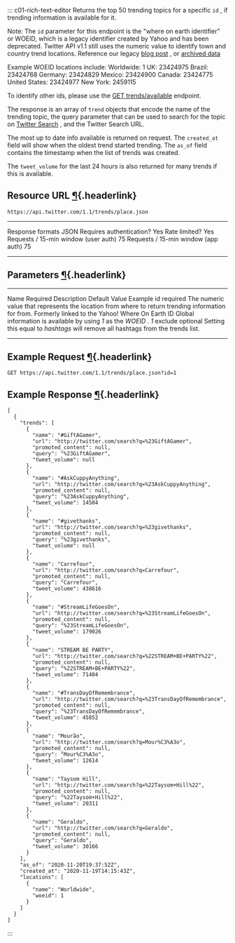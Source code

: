 <div>

::: c01-rich-text-editor
Returns the top 50 trending topics for a specific ` id ` , if trending
information is available for it.

Note: The ` id ` parameter for this endpoint is the \"where on earth
identifier\" or WOEID, which is a legacy identifier created by Yahoo and
has been deprecated. Twitter API v1.1 still uses the numeric value to
identify town and country trend locations. Reference our legacy [blog
post](https://blog.twitter.com/engineering/en_us/a/2010/woeids-in-twitters-trends.html)
, or [archived
data](https://archive.org/details/geoplanet_data_7.10.0.zip0.)

Example WOEID locations include: Worldwide: 1 UK: 23424975 Brazil:
23424768 Germany: 23424829 Mexico: 23424900 Canada: 23424775 United
States: 23424977 New York: 2459115

To identify other ids, please use the [GET
trends/available](https://developer.twitter.com/en/docs/twitter-api/v1/trends/locations-with-trending-topics/api-reference/get-trends-available)
endpoint.

The response is an array of ` trend ` objects that encode the name of
the trending topic, the query parameter that can be used to search for
the topic on [Twitter Search](http://search.twitter.com/) , and the
Twitter Search URL.

The most up to date info available is returned on request. The
` created_at ` field will show when the oldest trend started trending.
The ` as_of ` field contains the timestamp when the list of trends was
created.

The ` tweet_volume ` for the last 24 hours is also returned for many
trends if this is available.

## Resource URL [¶](#resource-url){.headerlink}

` https://api.twitter.com/1.1/trends/place.json `

  -------------------------------------- ------
  Response formats                       JSON
  Requires authentication?               Yes
  Rate limited?                          Yes
  Requests / 15-min window (user auth)   75
  Requests / 15-min window (app auth)    75
  -------------------------------------- ------

## Parameters [¶](#parameters){.headerlink}

  --------- ---------- ------------------------------------------------------------------------------------------------------------------------------------------------------------------------------------------------------------------ --------------- ---------
  Name      Required   Description                                                                                                                                                                                                        Default Value   Example
  id        required   The numeric value that represents the location from where to return trending information for from. Formerly linked to the Yahoo! Where On Earth ID Global information is available by using *1* as the *WOEID* .                   *1*
  exclude   optional   Setting this equal to *hashtags* will remove all hashtags from the trends list.                                                                                                                                                    
  --------- ---------- ------------------------------------------------------------------------------------------------------------------------------------------------------------------------------------------------------------------ --------------- ---------

## Example Request [¶](#example-request){.headerlink}

` GET https://api.twitter.com/1.1/trends/place.json?id=1 `

## Example Response [¶](#example-response){.headerlink}

    [
      {
        "trends": [
          {
            "name": "#GiftAGamer",
            "url": "http://twitter.com/search?q=%23GiftAGamer",
            "promoted_content": null,
            "query": "%23GiftAGamer",
            "tweet_volume": null
          },
          {
            "name": "#AskCuppyAnything",
            "url": "http://twitter.com/search?q=%23AskCuppyAnything",
            "promoted_content": null,
            "query": "%23AskCuppyAnything",
            "tweet_volume": 14504
          },
          {
            "name": "#givethanks",
            "url": "http://twitter.com/search?q=%23givethanks",
            "promoted_content": null,
            "query": "%23givethanks",
            "tweet_volume": null
          },
          {
            "name": "Carrefour",
            "url": "http://twitter.com/search?q=Carrefour",
            "promoted_content": null,
            "query": "Carrefour",
            "tweet_volume": 438616
          },
          {
            "name": "#StreamLifeGoesOn",
            "url": "http://twitter.com/search?q=%23StreamLifeGoesOn",
            "promoted_content": null,
            "query": "%23StreamLifeGoesOn",
            "tweet_volume": 179026
          },
          {
            "name": "STREAM BE PARTY",
            "url": "http://twitter.com/search?q=%22STREAM+BE+PARTY%22",
            "promoted_content": null,
            "query": "%22STREAM+BE+PARTY%22",
            "tweet_volume": 71404
          },
          {
            "name": "#TransDayOfRemembrance",
            "url": "http://twitter.com/search?q=%23TransDayOfRemembrance",
            "promoted_content": null,
            "query": "%23TransDayOfRemembrance",
            "tweet_volume": 45852
          },
          {
            "name": "Mourão",
            "url": "http://twitter.com/search?q=Mour%C3%A3o",
            "promoted_content": null,
            "query": "Mour%C3%A3o",
            "tweet_volume": 12614
          },
          {
            "name": "Taysom Hill",
            "url": "http://twitter.com/search?q=%22Taysom+Hill%22",
            "promoted_content": null,
            "query": "%22Taysom+Hill%22",
            "tweet_volume": 20311
          },
          {
            "name": "Geraldo",
            "url": "http://twitter.com/search?q=Geraldo",
            "promoted_content": null,
            "query": "Geraldo",
            "tweet_volume": 30166
          }
        ],
        "as_of": "2020-11-20T19:37:52Z",
        "created_at": "2020-11-19T14:15:43Z",
        "locations": [
          {
            "name": "Worldwide",
            "woeid": 1
          }
        ]
      }
    ]
:::

</div>
